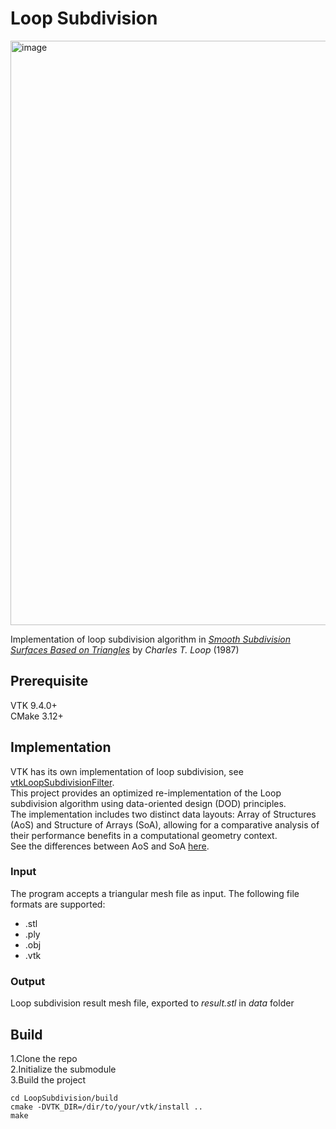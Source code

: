 # Loop Subdivision

<img width="2029" height="935" alt="image" src="https://github.com/user-attachments/assets/40bf3a05-7736-451a-968e-06b010ce2e46" />

Implementation of loop subdivision algorithm in
*[Smooth Subdivision Surfaces Based on Triangles](https://www.microsoft.com/en-us/research/wp-content/uploads/2016/02/thesis-10.pdf)*
by *Charles T. Loop* (1987)

## Prerequisite

VTK 9.4.0+  
CMake 3.12+

## Implementation

VTK has its own implementation of loop subdivision,
see [vtkLoopSubdivisionFilter](https://vtk.org/doc/nightly/html/classvtkLoopSubdivisionFilter.html).  
This project provides an optimized re-implementation of the Loop subdivision algorithm using data-oriented design (DOD)
principles.  
The implementation includes two distinct data layouts: Array of Structures (AoS) and Structure of Arrays (SoA), allowing
for a comparative analysis of their performance benefits in a computational geometry context.  
See the differences between AoS and SoA [here](https://en.wikipedia.org/wiki/AoS_and_SoA).

### Input

The program accepts a triangular mesh file as input. The following file formats are supported:

- .stl
- .ply
- .obj
- .vtk

### Output

Loop subdivision result mesh file, exported to *result.stl* in *data* folder

## Build

1.Clone the repo  
2.Initialize the submodule  
3.Build the project

```
cd LoopSubdivision/build
cmake -DVTK_DIR=/dir/to/your/vtk/install ..
make
```
